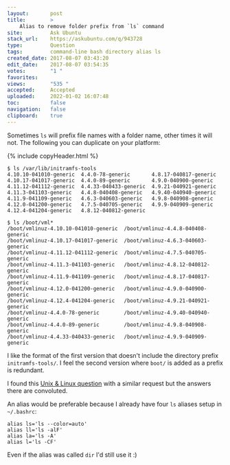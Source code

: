 ```yaml
---
layout:       post
title:        >
    Alias to remove folder prefix from `ls` command
site:         Ask Ubuntu
stack_url:    https://askubuntu.com/q/943728
type:         Question
tags:         command-line bash directory alias ls
created_date: 2017-08-07 03:43:20
edit_date:    2017-08-07 03:54:35
votes:        "1 "
favorites:    
views:        "535 "
accepted:     Accepted
uploaded:     2022-01-02 16:07:48
toc:          false
navigation:   false
clipboard:    true
---
```


Sometimes `ls` will prefix file names with a folder name, other times it will not. The following you can duplicate on your platform:

{% include copyHeader.html %}
``` 
$ ls /var/lib/initramfs-tools
4.10.10-041010-generic  4.4.0-78-generic       4.8.17-040817-generic
4.10.17-041017-generic  4.4.0-89-generic       4.9.0-040900-generic
4.11.12-041112-generic  4.4.33-040433-generic  4.9.21-040921-generic
4.11.3-041103-generic   4.4.8-040408-generic   4.9.40-040940-generic
4.11.9-041109-generic   4.6.3-040603-generic   4.9.8-040908-generic
4.12.0-041200-generic   4.7.5-040705-generic   4.9.9-040909-generic
4.12.4-041204-generic   4.8.12-040812-generic

$ ls /boot/vml*
/boot/vmlinuz-4.10.10-041010-generic  /boot/vmlinuz-4.4.8-040408-generic
/boot/vmlinuz-4.10.17-041017-generic  /boot/vmlinuz-4.6.3-040603-generic
/boot/vmlinuz-4.11.12-041112-generic  /boot/vmlinuz-4.7.5-040705-generic
/boot/vmlinuz-4.11.3-041103-generic   /boot/vmlinuz-4.8.12-040812-generic
/boot/vmlinuz-4.11.9-041109-generic   /boot/vmlinuz-4.8.17-040817-generic
/boot/vmlinuz-4.12.0-041200-generic   /boot/vmlinuz-4.9.0-040900-generic
/boot/vmlinuz-4.12.4-041204-generic   /boot/vmlinuz-4.9.21-040921-generic
/boot/vmlinuz-4.4.0-78-generic        /boot/vmlinuz-4.9.40-040940-generic
/boot/vmlinuz-4.4.0-89-generic        /boot/vmlinuz-4.9.8-040908-generic
/boot/vmlinuz-4.4.33-040433-generic   /boot/vmlinuz-4.9.9-040909-generic

```

I like the format of the first version that doesn't include the directory prefix `initramfs-tools/`. I feel the second version where `boot/` is added as a prefix is redundant.

I found this [Unix & Linux question][1] with a similar request but the answers there are convoluted. 

An alias would be preferable because I already have four `ls` aliases setup in `~/.bashrc`:

``` 
alias ls='ls --color=auto'
alias ll='ls -alF'
alias la='ls -A'
alias l='ls -CF'

```

Even if the alias was called `dir` I'd still use it :)

  [1]: https://unix.stackexchange.com/questions/124887/is-it-possible-to-remove-folder-prefix-from-a-ls-command
